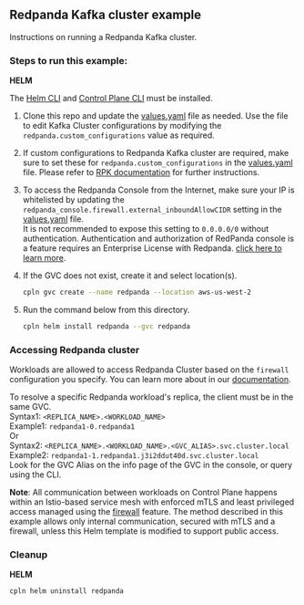 ## Redpanda Kafka cluster example

Instructions on running a Redpanda Kafka cluster.

### Steps to run this example:

**HELM**

The [Helm CLI](https://helm.sh/docs/intro/install/#through-package-managers) and [Control Plane CLI](https://docs.controlplane.com/reference/cli#install-npm) must be installed.

1. Clone this repo and update the [values.yaml](./values.yaml) file as needed. Use the file to edit Kafka Cluster configurations by modifying the `redpanda.custom_configurations` value as required.

2. If custom configurations to Redpanda Kafka cluster are required, make sure to set these for `redpanda.custom_configurations` in the [values.yaml](./values.yaml) file. Please refer to [RPK documentation](https://docs.redpanda.com/current/reference/properties/) for further instructions.

3. To access the Redpanda Console from the Internet, make sure your IP is whitelisted by updating the `redpanda_console.firewall.external_inboundAllowCIDR` setting in the [values.yaml](./values.yaml) file.  
   It is not recommended to expose this setting to `0.0.0.0/0` without authentication. Authentication and authorization of RedPanda console is a feature requires an Enterprise License with Redpanda. [click here to learn more](https://docs.redpanda.com/current/manage/security/console/authentication/).

4. If the GVC does not exist, create it and select location(s).

   ```bash
   cpln gvc create --name redpanda --location aws-us-west-2
   ```

5. Run the command below from this directory.

   ```bash
   cpln helm install redpanda --gvc redpanda
   ```

### Accessing Redpanda cluster

Workloads are allowed to access Redpanda Cluster based on the `firewall` configuration you specify. You can learn more about in our [documentation](https://docs.controlplane.com/reference/workload#internal).

To resolve a specific Redpanda workload's replica, the client must be in the same GVC.  
Syntax1: `<REPLICA_NAME>.<WORKLOAD_NAME>`  
Example1: `redpanda1-0.redpanda1`  
Or  
Syntax2: `<REPLICA_NAME>.<WORKLOAD_NAME>.<GVC_ALIAS>.svc.cluster.local`  
Example2: `redpanda1-1.redpanda1.j3i2ddut40d.svc.cluster.local`  
Look for the GVC Alias on the info page of the GVC in the console, or query using the CLI.

**Note**: All communication between workloads on Control Plane happens within an Istio-based service mesh with enforced mTLS and least privileged access managed using the [firewall](https://docs.controlplane.com/reference/workload#internal) feature. The method described in this example allows only internal communication, secured with mTLS and a firewall, unless this Helm template is modified to support public access.

### Cleanup

**HELM**

```bash
cpln helm uninstall redpanda
```

